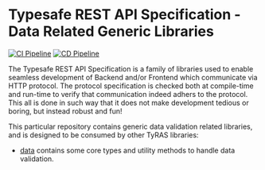 # Typesafe REST API Specification - Data Related Generic Libraries

[![CI Pipeline](https://github.com/ty-ras/data/actions/workflows/ci.yml/badge.svg)](https://github.com/ty-ras/data/actions/workflows/ci.yml)
[![CD Pipeline](https://github.com/ty-ras/data/actions/workflows/cd.yml/badge.svg)](https://github.com/ty-ras/data/actions/workflows/cd.yml)

The Typesafe REST API Specification is a family of libraries used to enable seamless development of Backend and/or Frontend which communicate via HTTP protocol.
The protocol specification is checked both at compile-time and run-time to verify that communication indeed adhers to the protocol.
This all is done in such way that it does not make development tedious or boring, but instead robust and fun!

This particular repository contains generic data validation related libraries, and is designed to be consumed by other TyRAS libraries:
- [data](./data) contains some core types and utility methods to handle data validation.
